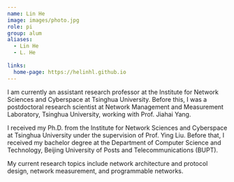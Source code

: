 ```yaml
---
name: Lin He
image: images/photo.jpg
role: pi
group: alum
aliases:
  - Lin He
  - L. He
  
links:
  home-page: https://helinhl.github.io
---
```


I am currently an assistant research professor at the Institute for Network Sciences and Cyberspace at Tsinghua University. Before this, I was a postdoctoral research scientist at Network Management and Measurement Laboratory, Tsinghua University, working with Prof. Jiahai Yang.

I received my Ph.D. from the Institute for Network Sciences and Cyberspace at Tsinghua University under the supervision of Prof. Ying Liu. Before that, I received my bachelor degree at the Department of Computer Science and Technology, Beijing University of Posts and Telecommunications (BUPT).

My current research topics include network architecture and protocol design, network measurement, and programmable networks.